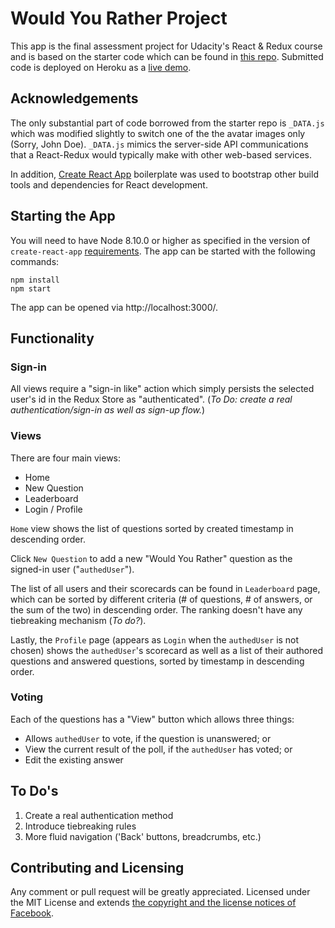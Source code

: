 # Would You Rather Project

This app is the final assessment project for Udacity's React & Redux course and is based on the starter code which can be found in [this repo](https://github.com/udacity/reactnd-project-would-you-rather-starter). Submitted code is deployed on Heroku as a [live demo](https://reactnd-wyr.herokuapp.com/).

## Acknowledgements

The only substantial part of code borrowed from the starter repo is `_DATA.js` which was modified slightly to switch one of the the avatar images only (Sorry, John Doe). `_DATA.js` mimics the server-side API communications that a React-Redux would typically make with other web-based services.

In addition, [Create React App](https://github.com/facebook/create-react-app) boilerplate was used to bootstrap other build tools and dependencies for React development.

## Starting the App

You will need to have Node 8.10.0 or higher as specified in the version of `create-react-app` [requirements](https://github.com/facebook/create-react-app/blob/master/README.md#creating-an-app). The app can be started with the following commands:

```
npm install
npm start
```

The app can be opened via http://localhost:3000/.

## Functionality

### Sign-in

All views require a "sign-in like" action which simply persists the selected user's id in the Redux Store as "authenticated".
(_To Do: create a real authentication/sign-in as well as sign-up flow._)

### Views

There are four main views:

- Home
- New Question
- Leaderboard
- Login / Profile

`Home` view shows the list of questions sorted by created timestamp in descending order.

Click `New Question` to add a new "Would You Rather" question as the signed-in user ("`authedUser`").

The list of all users and their scorecards can be found in `Leaderboard` page, which can be sorted by different criteria (# of questions, # of answers, or the sum of the two) in descending order. The ranking doesn't have any tiebreaking mechanism (_To do?_).

Lastly, the `Profile` page (appears as `Login` when the `authedUser` is not chosen) shows the `authedUser`'s scorecard as well as a list of their authored questions and answered questions, sorted by timestamp in descending order.

### Voting

Each of the questions has a "View" button which allows three things:

- Allows `authedUser` to vote, if the question is unanswered; or
- View the current result of the poll, if the `authedUser` has voted; or
- Edit the existing answer

## To Do's

1. Create a real authentication method
1. Introduce tiebreaking rules
1. More fluid navigation ('Back' buttons, breadcrumbs, etc.)

## Contributing and Licensing

Any comment or pull request will be greatly appreciated. Licensed under the MIT License and extends [the copyright and the license notices of Facebook](https://github.com/facebook/create-react-app/blob/master/LICENSE).
